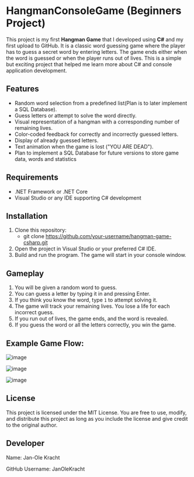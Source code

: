 # HangmanConsoleGame (Beginners Project)
This project is my first **Hangman Game** that I developed using **C#** and my first upload to GitHub. It is a classic word guessing game where the player has to guess a secret word by entering letters. The game ends either when the word is guessed or when the player runs out of lives.
This is a simple but exciting project that helped me learn more about C# and console application development.

## Features

- Random word selection from a predefined list(Plan is to later implement a SQL Database).
- Guess letters or attempt to solve the word directly.
- Visual representation of a hangman with a corresponding number of remaining lives.
- Color-coded feedback for correctly and incorrectly guessed letters.
- Display of already guessed letters.
- Text animation when the game is lost ("YOU ARE DEAD").
- Plan to implement a SQL Database for future versions to store game data, words and statistics

## Requirements

- .NET Framework or .NET Core
- Visual Studio or any IDE supporting C# development

## Installation

1. Clone this repository:  
   - git clone https://github.com/your-username/hangman-game-csharp.git
2. Open the project in Visual Studio or your preferred C# IDE.
3. Build and run the program. The game will start in your console window.

## Gameplay

1. You will be given a random word to guess.
2. You can guess a letter by typing it in and pressing Enter.
3. If you think you know the word, type `1` to attempt solving it.
4. The game will track your remaining lives. You lose a life for each incorrect guess.
5. If you run out of lives, the game ends, and the word is revealed.
6. If you guess the word or all the letters correctly, you win the game.

## Example Game Flow:

  
  ![image](https://github.com/user-attachments/assets/1bd0b049-6391-4368-81b1-8730be75497b)
  
  ![image](https://github.com/user-attachments/assets/60fd5654-38bd-40ac-b5c8-4a65fd6febb0)

  ![image](https://github.com/user-attachments/assets/90c4e720-2930-453f-8abf-f20361447c70)

## License
This project is licensed under the MIT License. You are free to use, modify, and distribute this project as long as you include the license and give credit to the original author.

## Developer
Name: Jan-Ole Kracht

GitHub Username: JanOleKracht





